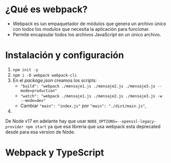 # ¿Qué es webpack?
- Webpack es iun empaquetador de módulos  que genera un archivo único con todos los modulos que necesita la aplicación para funcionar.
- Permite encapsular todos los archivos JavaScript en un único archivo.

# Instalación y configuración
1. `npm init -y`
2. `npm i -D webpack webpack-cli`
3. En el *package.json* creamos los scripts:
   * `"build": "webpack ./mensaje1.js ./mensaje2.js ./mensaje3.js --mode=production"`
   * `"watch": "webpack ./mensaje1.js ./mensaje2.js ./mensaje3.js -w --mode=dev"`
   * Cambiar `"main": "index.js"` por `"main": "./dist/main.js"`,
4. 

De Node v17 en adelante hay que usar `NODE_OPTIONS=--openssl-legacy-provider npm start` ya que esa libreria que usa webpack esta deprecated desde para esa version de Node.

# Webpack y TypeScript


